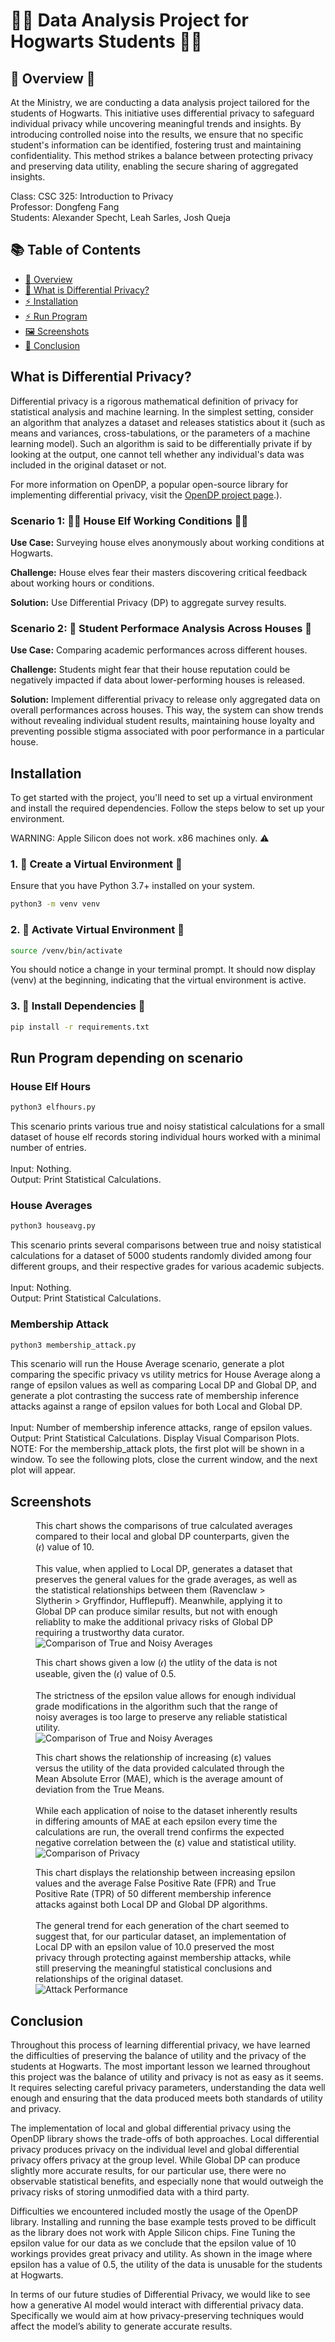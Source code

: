 # 🧙‍♀️ Data Analysis Project for Hogwarts Students 🧙‍♂️ 

## 🦉 Overview 🦉
At the Ministry, we are conducting a data analysis project tailored for the students of Hogwarts. This initiative uses differential privacy to safeguard individual privacy while uncovering meaningful trends and insights. By introducing controlled noise into the results, we ensure that no specific student's information can be identified, fostering trust and maintaining confidentiality. This method strikes a balance between protecting privacy and preserving data utility, enabling the secure sharing of aggregated insights.

Class: CSC 325: Introduction to Privacy  
Professor: Dongfeng Fang  
Students: Alexander Specht, Leah Sarles, Josh Queja

## 📚 Table of Contents

- [🦉 Overview](#Overview)
- [🤔 What is Differential Privacy?](#what-is-differential-privacy)
- [⚡️ Installation](#installation)
- [⚡️ Run Program](#run-program-depending-on-scenario)
- [🖼️ Screenshots](#screenshots)
- [📜 Conclusion](#conclusion)

## What is Differential Privacy?

Differential privacy is a rigorous mathematical definition of privacy for statistical analysis and machine learning. In the simplest setting, consider an algorithm that analyzes a dataset and releases statistics about it (such as means and variances, cross-tabulations, or the parameters of a machine learning model). Such an algorithm is said to be differentially private if by looking at the output, one cannot tell whether any individual's data was included in the original dataset or not.

For more information on OpenDP, a popular open-source library for implementing differential privacy, visit the [OpenDP project page](https://opendp.org/about#:~:text=Differential%20privacy%20is%20a%20rigorous,of%20a%20machine%20learning%20model).).

### Scenario 1: 🧝‍♂️ House Elf Working Conditions 🧝‍♀️

**Use Case:** Surveying house elves anonymously about working conditions at Hogwarts.  

**Challenge:** House elves fear their masters discovering critical feedback about working hours or conditions.  

**Solution:** Use Differential Privacy (DP) to aggregate survey results.  

### Scenario 2: 🦁 Student Performace Analysis Across Houses 🐍

**Use Case:** Comparing academic performances across different houses.  

**Challenge:** Students might fear that their house reputation could be negatively impacted if data about lower-performing houses is released.  

**Solution:** Implement differential privacy to release only aggregated data on overall performances across houses. This way, the system can show trends without revealing individual student results, maintaining house loyalty and preventing possible stigma associated with poor performance in a particular house.  


## Installation 

To get started with the project, you'll need to set up a virtual environment and install the
required dependencies. Follow the steps below to set up your environment.

WARNING: Apple Silicon does not work. x86 machines only. ⚠️

### 1. 🧪 Create a Virtual Environment 🧪

Ensure that you have Python 3.7+ installed on your system.
```bash
python3 -m venv venv
```

### 2. 🔮 Activate Virtual Environment 🔮

```bash
source /venv/bin/activate
```
You should notice a change in your terminal prompt. It should now display (venv) at the beginning, indicating that the virtual environment is active.

### 3. 📜 Install Dependencies 📜
```bash
pip install -r requirements.txt
```

## Run Program depending on scenario

### House Elf Hours
```bash
python3 elfhours.py
```
This scenario prints various true and noisy statistical calculations for a small dataset of house elf records storing individual hours worked with a minimal number of entries.<br><br>
Input: Nothing.<br>
Output: Print Statistical Calculations.<br>
### House Averages
```bash
python3 houseavg.py
```
This scenario prints several comparisons between true and noisy statistical calculations for a dataset of 5000 students randomly divided among four different groups, and their respective grades for various academic subjects.<br><br>
Input: Nothing.<br>
Output: Print Statistical Calculations.<br>
### Membership Attack
```bash
python3 membership_attack.py
```
This scenario will run the House Average scenario, generate a plot comparing the specific privacy vs utility metrics for House Average along a range of epsilon values as well as comparing Local DP and Global DP, and generate a plot contrasting the success rate of membership inference attacks against a range of epsilon values for both Local and Global DP. <br><br>
Input: Number of membership inference attacks, range of epsilon values.<br>
Output: Print Statistical Calculations. Display Visual Comparison Plots. <br>
NOTE: For the membership_attack plots, the first plot will be shown in a window. To see the following plots, close the current window, and the next plot will appear.


## Screenshots
<figure>
  <figcaption>This chart shows the comparisons of true calculated averages compared to their local and global DP counterparts, given the (𝜖) value of 10.<br><br>
    This value, when applied to Local DP, generates a dataset that preserves the general values for the grade averages, as well as the statistical relationships between them (Ravenclaw > Slytherin > Gryffindor, Hufflepuff). Meanwhile, applying it to Global DP can produce similar results, but not with enough reliablity to make the additional privacy risks of Global DP requiring a trustworthy data curator.</figcaption>
  <img src="images/comparisonNoisy.png" alt="Comparison of True and Noisy Averages">
</figure>

<figure>
  <figcaption>This chart shows given a low (𝜖) the utlity of the data is not useable, given the (𝜖) value of 0.5.<br><br> 
    The strictness of the epsilon value allows for enough individual grade modifications in the algorithm such that the range of noisy averages is too large to preserve any reliable statistical utility. </figcaption>
  <img src="images/lowEpsilon.png" alt="Comparison of True and Noisy Averages">
</figure>

<figure>
  <figcaption> 
    This chart shows the relationship of increasing (ε) values versus the utility of the data provided calculated through the Mean Absolute Error (MAE), which is the average amount of deviation from the True Means.<br><br>
    While each application of noise to the dataset inherently results in differing amounts of MAE at each epsilon every time the calculations are run, the overall trend confirms the expected negative correlation between the (ε) value and statistical utility.
  </figcaption>
  <img src="images/privacyTradeoff.png" alt="Comparison of Privacy">
</figure>

<figure>
  <figcaption>This chart displays the relationship between increasing epsilon values and the average False Positive Rate (FPR) and True Positive Rate (TPR) of 50 different membership inference attacks against both Local DP and Global DP algorithms.<br><br>
    The general trend for each generation of the chart seemed to suggest that, for our particular dataset, an implementation of Local DP with an epsilon value of 10.0 preserved the most privacy through protecting against membership attacks, while still preserving the meaningful statistical conclusions and relationships of the original dataset.</figcaption>
  <img src="images/attackPerformance.png" alt="Attack Performance">
</figure>

## Conclusion

Throughout this process of learning differential privacy, we have learned the difficulties of preserving the balance of utility and the privacy of the students at Hogwarts. The most important  lesson we learned throughout this project was the balance of utility and privacy is not as easy as it seems. It requires selecting careful privacy parameters, understanding the data well enough and ensuring that the data produced meets both standards of utility and privacy.

The implementation of local and global differential privacy using the OpenDP library shows the trade-offs of both approaches. Local differential privacy produces privacy on the individual level and global differential privacy offers privacy at the group level. While Global DP can produce slightly more accurate results, for our particular use, there were no observable statistical benefits, and especially none that would outweigh the privacy risks of storing unmodified data with a third party.

Difficulties we encountered included mostly the usage of the OpenDP library. Installing and running the base example tests proved to be difficult as the library does not work with Apple Silicon chips. Fine Tuning the epsilon value for our data as we conclude that the epsilon value of 10 workings provides great privacy and utility. As shown in the image where epsilon has a value of 0.5, the utility of the data is unusable for the students at Hogwarts.

In terms of our future studies of Differential Privacy, we would like to see how a generative AI model would interact with differential privacy data. Specifically we would aim at how privacy-preserving techniques would affect the model’s ability to generate accurate results.
